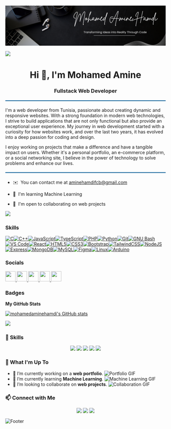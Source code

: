 ![Fullstack Web Developer](https://github.com/mohamedaminehamdi/mohamedaminehamdi/blob/main/Black%20and%20Cream%20Simple%20Minimalist%20Assistant%20Manager%20LinkedIn%20Banner.png)

![](https://user-images.githubusercontent.com/18350557/176309783-0785949b-9127-417c-8b55-ab5a4333674e.gif)

<h1 align="center">Hi 👋, I'm Mohamed Amine</h1>
<h3 align="center">Fullstack Web Developer</h3>

<hr style="border: none; background-color: #005792; height: 2px; margin: 20px 0;">

I'm a web developer from Tunisia, passionate about creating dynamic and responsive websites. With a strong foundation in modern web technologies, I strive to build applications that are not only functional but also provide an exceptional user experience. My journey in web development started with a curiosity for how websites work, and over the last two years, it has evolved into a deep passion for coding and design.

I enjoy working on projects that make a difference and have a tangible impact on users. Whether it's a personal portfolio, an e-commerce platform, or a social networking site, I believe in the power of technology to solve problems and enhance our lives.

<hr style="border: none; background-color: #005792; height: 2px; margin: 20px 0;">

*   ✉️  You can contact me at [aminehamdifcb@gmail.com](mailto:aminehamdifcb@gmail.com)
  
*   🧠  I'm learning Machine Learning
  
*   🤝  I'm open to collaborating on web projects

<a href="https://www.github.com/mohamedaminehamdi" target="_blank" rel="noreferrer">

<img src="https://img.shields.io/github/followers/mohamedaminehamdi?logo=github&style=for-the-badge&color=0891b2&labelColor=1c1917" /></a>

### Skills 

<p align="left">
<a href="https://docs.microsoft.com/en-us/cpp/?view=msvc-170" target="_blank" rel="noreferrer"><img src="https://raw.githubusercontent.com/danielcranney/readme-generator/main/public/icons/skills/c-colored.svg" width="36" height="36" alt="C" /></a><a href="https://docs.microsoft.com/en-us/cpp/?view=msvc-170" target="_blank" rel="noreferrer"><img src="https://raw.githubusercontent.com/danielcranney/readme-generator/main/public/icons/skills/cplusplus-colored.svg" width="36" height="36" alt="C++" /></a><a href="https://developer.mozilla.org/en-US/docs/Web/JavaScript" target="_blank" rel="noreferrer"><img src="https://raw.githubusercontent.com/danielcranney/readme-generator/main/public/icons/skills/javascript-colored.svg" width="36" height="36" alt="JavaScript" /></a><a href="https://www.typescriptlang.org/" target="_blank" rel="noreferrer"><img src="https://raw.githubusercontent.com/danielcranney/readme-generator/main/public/icons/skills/typescript-colored.svg" width="36" height="36" alt="TypeScript" /></a><a href="https://www.php.net/" target="_blank" rel="noreferrer"><img src="https://raw.githubusercontent.com/danielcranney/readme-generator/main/public/icons/skills/php-colored.svg" width="36" height="36" alt="PHP" /></a><a href="https://www.python.org/" target="_blank" rel="noreferrer"><img src="https://raw.githubusercontent.com/danielcranney/readme-generator/main/public/icons/skills/python-colored.svg" width="36" height="36" alt="Python" /></a><a href="https://git-scm.com/" target="_blank" rel="noreferrer"><img src="https://raw.githubusercontent.com/danielcranney/readme-generator/main/public/icons/skills/git-colored.svg" width="36" height="36" alt="Git" /></a><a href="https://www.gnu.org/software/bash/" target="_blank" rel="noreferrer"><img src="https://raw.githubusercontent.com/danielcranney/readme-generator/main/public/icons/skills/gnubash.svg" width="36" height="36" alt="GNU Bash" /></a><a href="https://code.visualstudio.com/" target="_blank" rel="noreferrer"><img src="https://raw.githubusercontent.com/danielcranney/readme-generator/main/public/icons/skills/visualstudiocode.svg" width="36" height="36" alt="VS Code" /></a><a href="https://reactjs.org/" target="_blank" rel="noreferrer"><img src="https://raw.githubusercontent.com/danielcranney/readme-generator/main/public/icons/skills/react-colored.svg" width="36" height="36" alt="React" /></a><a href="https://developer.mozilla.org/en-US/docs/Glossary/HTML5" target="_blank" rel="noreferrer"><img src="https://raw.githubusercontent.com/danielcranney/readme-generator/main/public/icons/skills/html5-colored.svg" width="36" height="36" alt="HTML5" /></a><a href="https://www.w3.org/TR/CSS/#css" target="_blank" rel="noreferrer"><img src="https://raw.githubusercontent.com/danielcranney/readme-generator/main/public/icons/skills/css3-colored.svg" width="36" height="36" alt="CSS3" /></a><a href="https://getbootstrap.com/" target="_blank" rel="noreferrer"><img src="https://raw.githubusercontent.com/danielcranney/readme-generator/main/public/icons/skills/bootstrap-colored.svg" width="36" height="36" alt="Bootstrap" /></a><a href="https://tailwindcss.com/" target="_blank" rel="noreferrer"><img src="https://raw.githubusercontent.com/danielcranney/readme-generator/main/public/icons/skills/tailwindcss-colored.svg" width="36" height="36" alt="TailwindCSS" /></a><a href="https://nodejs.org/en/" target="_blank" rel="noreferrer"><img src="https://raw.githubusercontent.com/danielcranney/readme-generator/main/public/icons/skills/nodejs-colored.svg" width="36" height="36" alt="NodeJS" /></a><a href="https://expressjs.com/" target="_blank" rel="noreferrer"><img src="https://raw.githubusercontent.com/danielcranney/readme-generator/main/public/icons/skills/express-colored.svg" width="36" height="36" alt="Express" /></a><a href="https://www.mongodb.com/" target="_blank" rel="noreferrer"><img src="https://raw.githubusercontent.com/danielcranney/readme-generator/main/public/icons/skills/mongodb-colored.svg" width="36" height="36" alt="MongoDB" /></a><a href="https://www.mysql.com/" target="_blank" rel="noreferrer"><img src="https://raw.githubusercontent.com/danielcranney/readme-generator/main/public/icons/skills/mysql-colored.svg" width="36" height="36" alt="MySQL" /></a><a href="https://www.figma.com/" target="_blank" rel="noreferrer"><img src="https://raw.githubusercontent.com/danielcranney/readme-generator/main/public/icons/skills/figma-colored.svg" width="36" height="36" alt="Figma" /></a><a href="https://www.linux.org" target="_blank" rel="noreferrer"><img src="https://raw.githubusercontent.com/danielcranney/readme-generator/main/public/icons/skills/linux-colored.svg" width="36" height="36" alt="Linux" /></a><a href="https://store.arduino.cc/?gclid=Cj0KCQjw2eilBhCCARIsAG0Pf8uueBifykWcsSS4LPESeGQfxGVKJYnzV7bz471XfknQJy_1VINVWM8aAkLtEALw_wcB" target="_blank" rel="noreferrer"><img src="https://raw.githubusercontent.com/danielcranney/readme-generator/main/public/icons/skills/arduino-colored.svg" width="36" height="36" alt="Arduino" /></a>
                    </p>

                    

                    
### Socials
                  
                  
<p align="left">
                      <a href="https://www.facebook.com/profile.php?id=100089733371903" target="_blank" rel="noreferrer">
                    <picture>
                    <source media="(prefers-color-scheme: dark)" srcset="https://raw.githubusercontent.com/danielcranney/readme-generator/main/public/icons/socials/facebook-dark.svg" />
                    <source media="(prefers-color-scheme: light)" srcset="https://raw.githubusercontent.com/danielcranney/readme-generator/main/public/icons/socials/facebook.svg" />
                    <img src="https://raw.githubusercontent.com/danielcranney/readme-generator/main/public/icons/socials/facebook.svg" width="32" height="32" />
                    </picture>
                    </a>
                      <a href="https://www.github.com/mohamedaminehamdi" target="_blank" rel="noreferrer">
                    <picture>
                    <source media="(prefers-color-scheme: dark)" srcset="https://raw.githubusercontent.com/danielcranney/readme-generator/main/public/icons/socials/github-dark.svg" />
                    <source media="(prefers-color-scheme: light)" srcset="https://raw.githubusercontent.com/danielcranney/readme-generator/main/public/icons/socials/github.svg" />
                    <img src="https://raw.githubusercontent.com/danielcranney/readme-generator/main/public/icons/socials/github.svg" width="32" height="32" />
                    </picture>
                    </a>
                      <a href="http://www.instagram.com/hamdi__mohamed__amine/" target="_blank" rel="noreferrer">
                    <picture>
                    <source media="(prefers-color-scheme: dark)" srcset="https://raw.githubusercontent.com/danielcranney/readme-generator/main/public/icons/socials/instagram-dark.svg" />
                    <source media="(prefers-color-scheme: light)" srcset="https://raw.githubusercontent.com/danielcranney/readme-generator/main/public/icons/socials/instagram.svg" />
                    <img src="https://raw.githubusercontent.com/danielcranney/readme-generator/main/public/icons/socials/instagram.svg" width="32" height="32" />
                    </picture>
                    </a>
                      <a href="https://www.linkedin.com/in/mohamed-amine-hamdi/" target="_blank" rel="noreferrer">
                    <picture>
                    <source media="(prefers-color-scheme: dark)" srcset="https://raw.githubusercontent.com/danielcranney/readme-generator/main/public/icons/socials/linkedin-dark.svg" />
                    <source media="(prefers-color-scheme: light)" srcset="https://raw.githubusercontent.com/danielcranney/readme-generator/main/public/icons/socials/linkedin.svg" />
                    <img src="https://raw.githubusercontent.com/danielcranney/readme-generator/main/public/icons/socials/linkedin.svg" width="32" height="32" />
                    </picture>
                    </a>
                      <a href="https://www.x.com/aminehamdibarca" target="_blank" rel="noreferrer">
                    <picture>
                    <source media="(prefers-color-scheme: dark)" srcset="https://raw.githubusercontent.com/danielcranney/readme-generator/main/public/icons/socials/twitter-dark.svg" />
                    <source media="(prefers-color-scheme: light)" srcset="https://raw.githubusercontent.com/danielcranney/readme-generator/main/public/icons/socials/twitter.svg" />
                    <img src="https://raw.githubusercontent.com/danielcranney/readme-generator/main/public/icons/socials/twitter.svg" width="32" height="32" />
                    </picture>
                    </a>
</p>

### Badges

<b>My GitHub Stats</b>

<a href="http://www.github.com/mohamedaminehamdi"><img src="https://github-readme-stats.vercel.app/api?username=mohamedaminehamdi&show_icons=true&hide=&count_private=true&title_color=0891b2&text_color=ffffff&icon_color=0891b2&bg_color=1c1917&hide_border=true&show_icons=true" alt="mohamedaminehamdi's GitHub stats" />
</a>

<a href="http://www.github.com/mohamedaminehamdi">
<img src="https://github-readme-streak-stats.herokuapp.com/?user=mohamedaminehamdi&stroke=ffffff&background=1c1917&ring=0891b2&fire=0891b2&currStreakNum=ffffff&currStreakLabel=0891b2&sideNums=ffffff&sideLabels=ffffff&dates=ffffff&hide_border=true" />
</a>







### 🚀 Skills
<p align="center">
  <img src="https://img.shields.io/badge/-React-61DAFB?style=for-the-badge&logo=react&logoColor=white" />
  <img src="https://img.shields.io/badge/-Node.js-339933?style=for-the-badge&logo=nodedotjs&logoColor=white" />
  <img src="https://img.shields.io/badge/-Express-000000?style=for-the-badge&logo=express&logoColor=white" />
  <img src="https://img.shields.io/badge/-Figma-F24E1E?style=for-the-badge&logo=figma&logoColor=white" />
  <img src="https://img.shields.io/badge/-Tailwind%20CSS-06B6D4?style=for-the-badge&logo=tailwindcss&logoColor=white" />
</p>

### 🌟 What I'm Up To
- 🔭 I’m currently working on a **web portfolio**.
  ![Portfolio GIF](https://media.giphy.com/media/3oKIPEqDGUULpEU0aQ/giphy.gif)
- 🌱 I’m currently learning **Machine Learning**.
  ![Machine Learning GIF](https://media.giphy.com/media/RbDKaczqWovIugyJmW/giphy.gif)
- 👯 I’m looking to collaborate on **web projects**.
  ![Collaboration GIF](https://media.giphy.com/media/jTNG3RF6EwbkpD4LZx/giphy.gif)

### 📫 Connect with Me
<p align="center">
  <a href="https://www.linkedin.com/in/mohamed-amine-hamdi"><img src="https://img.shields.io/badge/-LinkedIn-blue?style=for-the-badge&logo=linkedin&logoColor=white" /></a>
  <a href="mailto:aminehamdifcb@gmail.com"><img src="https://img.shields.io/badge/-Email-D14836?style=for-the-badge&logo=gmail&logoColor=white" /></a>
  <a href="https://github.com/mohamedaminehamdi"><img src="https://img.shields.io/badge/-GitHub-181717?style=for-the-badge&logo=github&logoColor=white" /></a>
</p>

![Footer](https://via.placeholder.com/800x100.png?text=Let's+build+something+amazing+together!)


